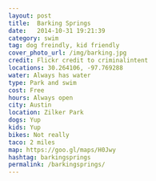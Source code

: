 ```yaml
---
layout: post
title:  Barking Springs
date:   2014-10-31 19:21:39
category: swim
tag: dog freindly, kid friendly
cover_photo_url: /img/barking.jpg
credit: Flickr credit to criminalintent
locations: 30.264106, -97.769288
water: Always has water
type: Park and swim 
cost: Free
hours: Always open
city: Austin
location: Zilker Park
dogs: Yup
kids: Yup
bikes: Not really
taco: 2 miles
map: https://goo.gl/maps/H0Jwy 
hashtag: barkingsprings
permalink: /barkingsprings/
---
```



